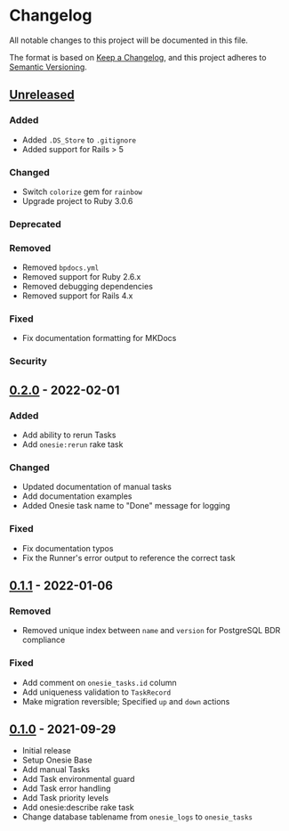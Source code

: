 # Changelog

All notable changes to this project will be documented in this file.

The format is based on [Keep a Changelog](https://keepachangelog.com/en/1.0.0/),
and this project adheres to [Semantic Versioning](https://semver.org/spec/v2.0.0.html).

## [Unreleased]

### Added

- Added `.DS_Store` to `.gitignore`
- Added support for Rails > 5

### Changed

- Switch `colorize` gem for `rainbow`
- Upgrade project to Ruby 3.0.6

### Deprecated

### Removed

- Removed `bpdocs.yml`
- Removed support for Ruby 2.6.x
- Removed debugging dependencies
- Removed support for Rails 4.x

### Fixed

- Fix documentation formatting for MKDocs

### Security

## [0.2.0] - 2022-02-01

### Added

- Add ability to rerun Tasks
- Add `onesie:rerun` rake task

### Changed

- Updated documentation of manual tasks
- Add documentation examples
- Added Onesie task name to "Done" message for logging

### Fixed

- Fix documentation typos
- Fix the Runner's error output to reference the correct task

## [0.1.1] - 2022-01-06

### Removed

- Removed unique index between `name` and `version` for PostgreSQL BDR
  compliance

### Fixed

- Add comment on `onesie_tasks.id` column
- Add uniqueness validation to `TaskRecord`
- Make migration reversible; Specified `up` and `down` actions

## [0.1.0] - 2021-09-29

- Initial release
- Setup Onesie Base
- Add manual Tasks
- Add Task environmental guard
- Add Task error handling
- Add Task priority levels
- Add onesie:describe rake task
- Change database tablename from `onesie_logs` to `onesie_tasks`

[Unreleased]: https://github.com/timlkelly/onesie/compare/v0.2.0...HEAD
[0.2.0]: https://github.com/timlkelly/onesie/compare/v0.1.1...v0.2.0
[0.1.1]: https://github.com/timlkelly/onesie/compare/v0.1.0...v0.1.1
[0.1.0]: https://github.com/timlkelly/onesie/releases/tag/v0.1.0

